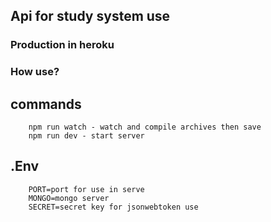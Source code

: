 ## Api for study system use

### Production in heroku

### How use?

## commands

```
    npm run watch - watch and compile archives then save
    npm run dev - start server
```

## .Env

```
    PORT=port for use in serve
    MONGO=mongo server
    SECRET=secret key for jsonwebtoken use
```